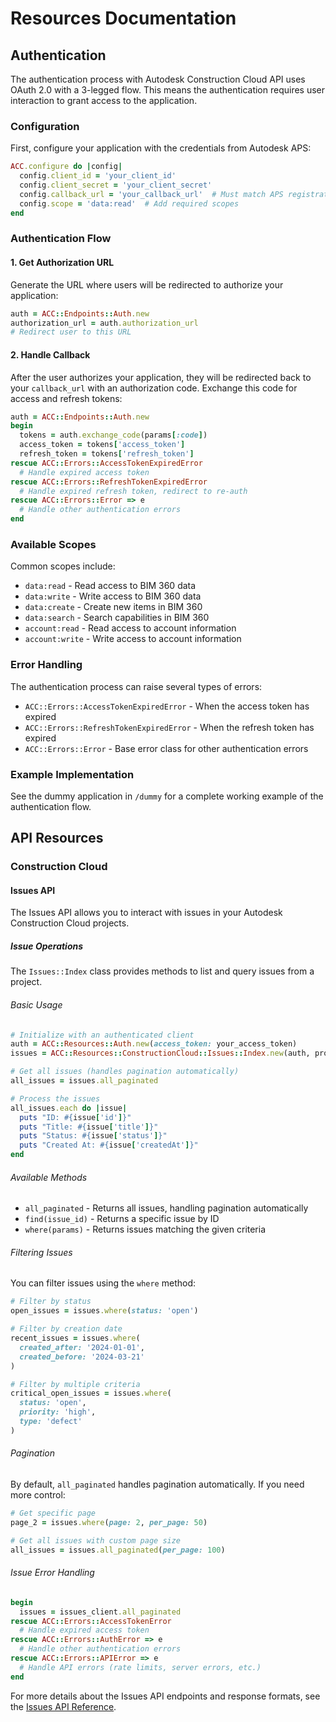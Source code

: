 # Resources Documentation

## Authentication

The authentication process with Autodesk Construction Cloud API uses OAuth 2.0 with
a 3-legged flow. This means the authentication requires user interaction to grant
access to the application.

### Configuration

First, configure your application with the credentials from Autodesk APS:

```ruby
ACC.configure do |config|
  config.client_id = 'your_client_id'
  config.client_secret = 'your_client_secret'
  config.callback_url = 'your_callback_url'  # Must match APS registration
  config.scope = 'data:read'  # Add required scopes
end
```

### Authentication Flow

#### 1. Get Authorization URL

Generate the URL where users will be redirected to authorize your application:

```ruby
auth = ACC::Endpoints::Auth.new
authorization_url = auth.authorization_url
# Redirect user to this URL
```

#### 2. Handle Callback

After the user authorizes your application, they will be redirected back to your
`callback_url` with an authorization code. Exchange this code for access and
refresh tokens:

```ruby
auth = ACC::Endpoints::Auth.new
begin
  tokens = auth.exchange_code(params[:code])
  access_token = tokens['access_token']
  refresh_token = tokens['refresh_token']
rescue ACC::Errors::AccessTokenExpiredError
  # Handle expired access token
rescue ACC::Errors::RefreshTokenExpiredError
  # Handle expired refresh token, redirect to re-auth
rescue ACC::Errors::Error => e
  # Handle other authentication errors
end
```

### Available Scopes

Common scopes include:

- `data:read` - Read access to BIM 360 data
- `data:write` - Write access to BIM 360 data
- `data:create` - Create new items in BIM 360
- `data:search` - Search capabilities in BIM 360
- `account:read` - Read access to account information
- `account:write` - Write access to account information

### Error Handling

The authentication process can raise several types of errors:

- `ACC::Errors::AccessTokenExpiredError` - When the access token has expired
- `ACC::Errors::RefreshTokenExpiredError` - When the refresh token has expired
- `ACC::Errors::Error` - Base error class for other authentication errors

### Example Implementation

See the dummy application in `/dummy` for a complete working example of the
authentication flow.

## API Resources

### Construction Cloud

#### Issues API

The Issues API allows you to interact with issues in your Autodesk Construction
Cloud projects.

##### Issue Operations

The `Issues::Index` class provides methods to list and query issues from a project.

###### Basic Usage

```ruby
# Initialize with an authenticated client
auth = ACC::Resources::Auth.new(access_token: your_access_token)
issues = ACC::Resources::ConstructionCloud::Issues::Index.new(auth, project_id)

# Get all issues (handles pagination automatically)
all_issues = issues.all_paginated

# Process the issues
all_issues.each do |issue|
  puts "ID: #{issue['id']}"
  puts "Title: #{issue['title']}"
  puts "Status: #{issue['status']}"
  puts "Created At: #{issue['createdAt']}"
end
```

###### Available Methods

- `all_paginated` - Returns all issues, handling pagination automatically
- `find(issue_id)` - Returns a specific issue by ID
- `where(params)` - Returns issues matching the given criteria

###### Filtering Issues

You can filter issues using the `where` method:

```ruby
# Filter by status
open_issues = issues.where(status: 'open')

# Filter by creation date
recent_issues = issues.where(
  created_after: '2024-01-01',
  created_before: '2024-03-21'
)

# Filter by multiple criteria
critical_open_issues = issues.where(
  status: 'open',
  priority: 'high',
  type: 'defect'
)
```

###### Pagination

By default, `all_paginated` handles pagination automatically. If you need more
control:

```ruby
# Get specific page
page_2 = issues.where(page: 2, per_page: 50)

# Get all issues with custom page size
all_issues = issues.all_paginated(per_page: 100)
```

###### Issue Error Handling

```ruby
begin
  issues = issues_client.all_paginated
rescue ACC::Errors::AccessTokenError
  # Handle expired access token
rescue ACC::Errors::AuthError => e
  # Handle other authentication errors
rescue ACC::Errors::APIError => e
  # Handle API errors (rate limits, server errors, etc.)
end
```

For more details about the Issues API endpoints and response formats, see the
[Issues API Reference].

[Issues API Reference]: https://aps.autodesk.com/en/docs/acc/v1/reference/http/issues-issues-GET/